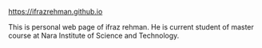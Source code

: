 https://ifrazrehman.github.io

This is personal web page of ifraz rehman. He is current student of master course at Nara Institute of Science and Technology.

